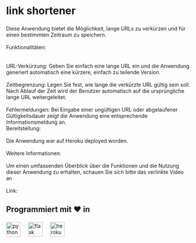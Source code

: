 <h1 align="left">link shortener</h1>

###

<p align="left">Diese Anwendung bietet die Möglichkeit, lange URLs zu verkürzen und für einen bestimmten Zeitraum zu speichern.<br><br>Funktionalitäten:<br><br><br>URL-Verkürzung: Geben Sie einfach eine lange URL ein und die Anwendung generiert automatisch eine kürzere, einfach zu teilende Version.<br><br>Zeitbegrenzung: Legen Sie fest, wie lange die verkürzte URL gültig sein soll. Nach Ablauf der Zeit wird der Benutzer automatisch auf die ursprüngliche lange URL weitergeleitet.<br><br>Fehlermeldungen: Bei Eingabe einer ungültigen URL oder abgelaufener Gültigkeitsdauer zeigt die Anwendung eine entsprechende Informationsmeldung an.<br>Bereitstellung:<br><br>Die Anwendung war auf Heroku deployed worden.<br><br>Weitere Informationen:<br><br>Um einen umfassenden Überblick über die Funktionen und die Nutzung dieser Anwendung zu erhalten, schauen Sie sich bitte das verlinkte Video an<br><br>Link:</p>

###

<h2 align="left">Programmiert mit ❤️️ in</h2>

###

<div align="left">
  <img src="https://cdn.jsdelivr.net/gh/devicons/devicon/icons/python/python-original.svg" height="40" alt="python logo"  />
  <img width="12" />
  <img src="https://cdn.jsdelivr.net/gh/devicons/devicon/icons/flask/flask-original.svg" height="40" alt="flask logo"  />
  <img width="12" />
  <img src="https://cdn.jsdelivr.net/gh/devicons/devicon/icons/heroku/heroku-original.svg" height="40" alt="heroku logo"  />
</div>

###